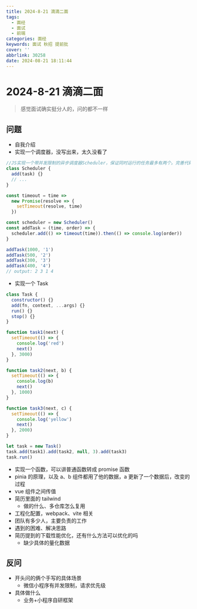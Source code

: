 ```yaml
---
title: 2024-8-21 滴滴二面
tags:
  - 面经
  - 面试
  - 前端
categories: 面经
keywords: 面试 秋招 提前批
cover: ''
abbrlink: 30258
date: 2024-08-21 18:11:44
---
```


# 2024-8-21 滴滴二面

> 感觉面试确实挺分人的，问的都不一样

## 问题

- 自我介绍
- 实现一个调度器，没写出来，太久没看了

```js
//JS实现一个带并发限制的异步调度器Scheduler，保证同时运行的任务最多有两个。完善代码中Scheduler类，使得以下程序能正确输出
class Scheduler {
  add(task) {}
  // ...
}

const timeout = time =>
  new Promise(resolve => {
    setTimeout(resolve, time)
  })

const scheduler = new Scheduler()
const addTask = (time, order) => {
  scheduler.add(() => timeout(time)).then(() => console.log(order))
}

addTask(1000, '1')
addTask(500, '2')
addTask(300, '3')
addTask(400, '4')
// output: 2 3 1 4
```

- 实现一个 Task

```js
class Task {
  constructor() {}
  add(fn, context, ...args) {}
  run() {}
  stop() {}
}

function task1(next) {
  setTimeout(() => {
    console.log('red')
    next()
  }, 3000)
}

function task2(next, b) {
  setTimeout(() => {
    console.log(b)
    next()
  }, 1000)
}

function task3(next, c) {
  setTimeout(() => {
    console.log('yellow')
    next()
  }, 2000)
}

let task = new Task()
task.add(task1).add(task2, null, 3).add(task3)
task.run()
```

- 实现一个函数，可以讲普通函数转成 promise 函数
- pinia 的原理，以及 a、b 组件都用了他的数据，a 更新了一个数据后，改变的过程
- vue 组件之间传值
- 简历里面的 tailwind
  - 做的什么、多仓库怎么复用
- 工程化配置，webpack、vite 相关
- 团队有多少人，主要负责的工作
- 遇到的困难、解决思路
- 简历提到的下载性能优化，还有什么方法可以优化的吗
  - 缺少具体的量化数据

## 反问

- 开头问的俩个手写的具体场景
  - 微信小程序有并发限制，请求优先级
- 具体做什么
  - 业务+小程序自研框架
